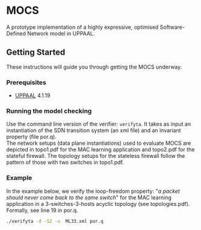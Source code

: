 # MOCS

A prototype implementation of a highly expressive, optimised Software-Defined Network model in UPPAAL.

## Getting Started

These instructions will guide you through getting the MOCS underway.

### Prerequisites

* [UPPAAL](http://www.uppaal.org/) 4.1.19

### Running the model checking

Use the command line version of the verifier: `verifyta`. It takes as input an instantiation of the SDN transition system (an xml file) and an invariant property (file por.q).<br/>
The network setups (data plane instantiations) used to evaluate MOCS are depicted in topo1.pdf for the MAC learning application and topo2.pdf for the stateful firewall. The topology setups for the stateless firewall follow the pattern of those with two switches in topo1.pdf.

### Example

In the example below, we verify the loop-freedom property: "*a packet should never come back to the same switch*" for the MAC learning application in a 3-switches-3-hosts acyclic topology (see topologies.pdf). Formally, see line 19 in por.q.
 
```sh
./verifyta -d -S2 -u  ML33.xml por.q
```

